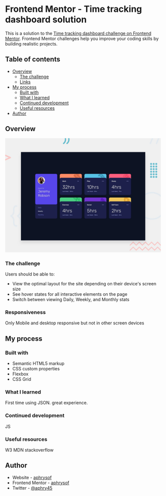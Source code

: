 # Frontend Mentor - Time tracking dashboard solution

This is a solution to the [Time tracking dashboard challenge on Frontend Mentor](https://www.frontendmentor.io/challenges/time-tracking-dashboard-UIQ7167Jw). Frontend Mentor challenges help you improve your coding skills by building realistic projects. 

## Table of contents

- [Overview](#overview)
  - [The challenge](#the-challenge)
  - [Links](#links)
- [My process](#my-process)
  - [Built with](#built-with)
  - [What I learned](#what-i-learned)
  - [Continued development](#continued-development)
  - [Useful resources](#useful-resources)
- [Author](#author)

## Overview

![Design preview for the Time tracking dashboard coding challenge](./design/desktop-preview.jpg)

### The challenge

Users should be able to:

- View the optimal layout for the site depending on their device's screen size
- See hover states for all interactive elements on the page
- Switch between viewing Daily, Weekly, and Monthly stats


### Responsiveness

Only Mobile  and desktop responsive  but not in other screen devices


## My process

### Built with

- Semantic HTML5 markup
- CSS custom properties
- Flexbox
- CSS Grid


### What I learned
First time using JSON. great experience.

### Continued development
JS 

### Useful resources
W3
MDN
stackoverflow

## Author

- Website - [aphrysof](https://github.com/aphrysof)
- Frontend Mentor - [aphrysof](https://www.frontendmentor.io/profile/aphrysof)
- Twitter - [@aphry45](https://twitter.com/aphry45)
